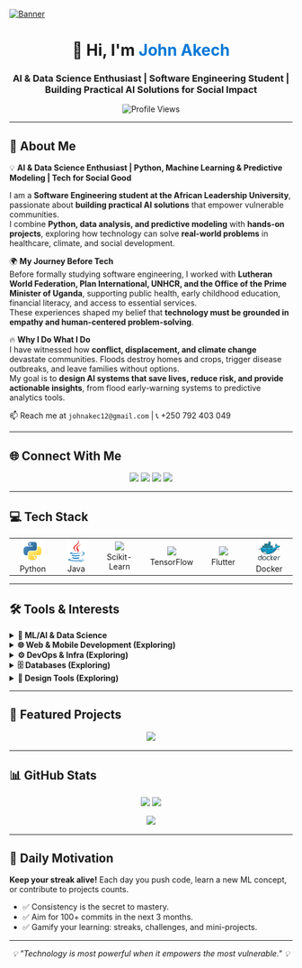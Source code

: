 [![Banner](https://itsm.tools/wp-content/uploads/2023/12/ai-buzzwords.png)](https://itsm.tools)

<h1 align="center">👋 Hi, I'm <span style="color:#0078D7;">John Akech</span></h1>
<h3 align="center">AI & Data Science Enthusiast | Software Engineering Student | Building Practical AI Solutions for Social Impact</h3>

<p align="center">
  <img src="https://komarev.com/ghpvc/?username=john-akech&label=Profile%20Views&color=blue&style=for-the-badge" alt="Profile Views" />
</p>

---

## 🌟 About Me  

💡 **AI & Data Science Enthusiast | Python, Machine Learning & Predictive Modeling | Tech for Social Good**

I am a **Software Engineering student at the African Leadership University**, passionate about **building practical AI solutions** that empower vulnerable communities.  
I combine **Python, data analysis, and predictive modeling** with **hands-on projects**, exploring how technology can solve **real-world problems** in healthcare, climate, and social development.  

🌍 **My Journey Before Tech**  
Before formally studying software engineering, I worked with **Lutheran World Federation, Plan International, UNHCR, and the Office of the Prime Minister of Uganda**, supporting public health, early childhood education, financial literacy, and access to essential services.  
These experiences shaped my belief that **technology must be grounded in empathy and human-centered problem-solving**.  

🔥 **Why I Do What I Do**  
I have witnessed how **conflict, displacement, and climate change** devastate communities. Floods destroy homes and crops, trigger disease outbreaks, and leave families without options.  
My goal is to **design AI systems that save lives, reduce risk, and provide actionable insights**, from flood early-warning systems to predictive analytics tools.

📫 Reach me at `johnakec12@gmail.com` | 📞 +250 792 403 049  

---

## 🌐 Connect With Me  
<p align="center">
  <a href="https://www.linkedin.com/in/john-akech" target="_blank"><img src="https://img.icons8.com/color/48/linkedin.png" width="40"/></a>
  <a href="https://fb.com/the.lord.aroma" target="_blank"><img src="https://img.icons8.com/color/48/facebook.png" width="40"/></a>
  <a href="https://instagram.com/the.lord.aroma" target="_blank"><img src="https://img.icons8.com/fluency/48/instagram-new.png" width="40"/></a>
  <a href="https://x.com/john_akech_" target="_blank"><img src="https://img.icons8.com/ios-filled/50/000000/twitterx--v2.png" width="40"/></a>
</p>

---

## 💻 Tech Stack  

<table align="center">
<tr>
<td align="center" width="120"><img src="https://raw.githubusercontent.com/devicons/devicon/master/icons/python/python-original.svg" width="40"/><br>Python</td>
<td align="center" width="120"><img src="https://raw.githubusercontent.com/devicons/devicon/master/icons/java/java-original.svg" width="40"/><br>Java</td>
<td align="center" width="120"><img src="https://upload.wikimedia.org/wikipedia/commons/0/05/Scikit_learn_logo_small.svg" width="40"/><br>Scikit-Learn</td>
<td align="center" width="120"><img src="https://www.vectorlogo.zone/logos/tensorflow/tensorflow-icon.svg" width="40"/><br>TensorFlow</td>
<td align="center" width="120"><img src="https://www.vectorlogo.zone/logos/flutterio/flutterio-icon.svg" width="40"/><br>Flutter</td>
<td align="center" width="120"><img src="https://raw.githubusercontent.com/devicons/devicon/master/icons/docker/docker-original-wordmark.svg" width="40"/><br>Docker</td>
</tr>
</table>

---

## 🛠 Tools & Interests  

<details>
<summary><b>🔬 ML/AI & Data Science</b></summary>
<p align="center">
  <img src="https://raw.githubusercontent.com/devicons/devicon/master/icons/pandas/pandas-original.svg" width="40"/>
  <img src="https://raw.githubusercontent.com/mwaskom/seaborn/master/doc/_static/logo-mark-lightbg.svg" width="40"/>
  <img src="https://www.vectorlogo.zone/logos/pytorch/pytorch-icon.svg" width="40"/>
  <img src="https://www.vectorlogo.zone/logos/numpy/numpy-icon.svg" width="40"/>
</p>
</details>

<details>
<summary><b>🌐 Web & Mobile Development (Exploring)</b></summary>
<p align="center">
  <img src="https://raw.githubusercontent.com/devicons/devicon/master/icons/html5/html5-original.svg" width="40"/>
  <img src="https://raw.githubusercontent.com/devicons/devicon/master/icons/css3/css3-original.svg" width="40"/>
  <img src="https://raw.githubusercontent.com/devicons/devicon/master/icons/typescript/typescript-original.svg" width="40"/>
  <img src="https://raw.githubusercontent.com/devicons/devicon/master/icons/vuejs/vuejs-original.svg" width="40"/>
  <img src="https://www.vectorlogo.zone/logos/dartlang/dartlang-icon.svg" width="40"/>
</p>
</details>

<details>
<summary><b>⚙️ DevOps & Infra (Exploring)</b></summary>
<p align="center">
  <img src="https://www.vectorlogo.zone/logos/kubernetes/kubernetes-icon.svg" width="40"/>
  <img src="https://www.vectorlogo.zone/logos/vagrantup/vagrantup-icon.svg" width="40"/>
  <img src="https://www.vectorlogo.zone/logos/virtualbox/virtualbox-icon.svg" width="40"/>
</p>
</details>

<details>
<summary><b>🗄 Databases (Exploring)</b></summary>
<p align="center">
  <img src="https://raw.githubusercontent.com/devicons/devicon/master/icons/mongodb/mongodb-original.svg" width="40"/>
  <img src="https://raw.githubusercontent.com/devicons/devicon/master/icons/mysql/mysql-original.svg" width="40"/>
  <img src="https://raw.githubusercontent.com/devicons/devicon/master/icons/postgresql/postgresql-icon.svg" width="40"/>
  <img src="https://www.vectorlogo.zone/logos/sqlite/sqlite-icon.svg" width="40"/>
</p>
</details>

<details>
<summary><b>🎨 Design Tools (Exploring)</b></summary>
<p align="center">
  <img src="https://www.vectorlogo.zone/logos/figma/figma-icon.svg" width="40"/>
  <img src="https://www.vectorlogo.zone/logos/adobe_illustrator/adobe_illustrator-icon.svg" width="40"/>
  <img src="https://raw.githubusercontent.com/devicons/devicon/master/icons/photoshop/photoshop-line.svg" width="40"/>
</p>
</details>

---

## 🚀 Featured Projects  

<p align="center">
  <a href="https://github.com/John-Akech/Sonar-Rock-vs-Mine-Classifier">
    <img src="https://github-readme-stats.vercel.app/api/pin/?username=John-Akech&repo=Sonar-Rock-vs-Mine-Classifier&theme=tokyonight" />
  </a>
</p>

---

## 📊 GitHub Stats  

<p align="center">
  <img src="https://github-readme-stats.vercel.app/api?username=john-akech&show_icons=true&theme=tokyonight&hide=C,cpp" height="180"/>
  <img src="https://streak-stats.demolab.com?user=john-akech&theme=tokyonight&mode=weekly" height="180"/>
</p>

<p align="center">
  <img src="https://github-readme-stats.vercel.app/api/top-langs/?username=john-akech&layout=compact&theme=tokyonight&hide=C,C++" height="150"/>
</p>

---

## 🎯 Daily Motivation  

**Keep your streak alive!** Each day you push code, learn a new ML concept, or contribute to projects counts.  
- ✅ Consistency is the secret to mastery.  
- ✅ Aim for 100+ commits in the next 3 months.  
- ✅ Gamify your learning: streaks, challenges, and mini-projects.  

---

<p align="center"><em>💡 "Technology is most powerful when it empowers the most vulnerable." 💡</em></p>
